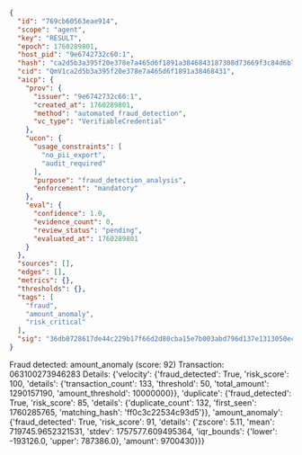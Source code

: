 ```json
{
  "id": "769cb60563eae914",
  "scope": "agent",
  "key": "RESULT",
  "epoch": 1760289801,
  "host_pid": "9e6742732c60:1",
  "hash": "ca2d5b3a395f20e378e7a465d6f1891a3846843187308d73669f3c84d6b73c4e",
  "cid": "QmV1ca2d5b3a395f20e378e7a465d6f1891a38468431",
  "aicp": {
    "prov": {
      "issuer": "9e6742732c60:1",
      "created_at": 1760289801,
      "method": "automated_fraud_detection",
      "vc_type": "VerifiableCredential"
    },
    "ucon": {
      "usage_constraints": [
        "no_pii_export",
        "audit_required"
      ],
      "purpose": "fraud_detection_analysis",
      "enforcement": "mandatory"
    },
    "eval": {
      "confidence": 1.0,
      "evidence_count": 0,
      "review_status": "pending",
      "evaluated_at": 1760289801
    }
  },
  "sources": [],
  "edges": [],
  "metrics": {},
  "thresholds": {},
  "tags": [
    "fraud",
    "amount_anomaly",
    "risk_critical"
  ],
  "sig": "36db0728617de44c229b17f66d2d80cba15e7b003abd796d137e1313050ec6af"
}
```

Fraud detected: amount_anomaly (score: 92)
Transaction: 063100273946283
Details: {'velocity': {'fraud_detected': True, 'risk_score': 100, 'details': {'transaction_count': 133, 'threshold': 50, 'total_amount': 1290157190, 'amount_threshold': 10000000}}, 'duplicate': {'fraud_detected': True, 'risk_score': 85, 'details': {'duplicate_count': 132, 'first_seen': 1760285765, 'matching_hash': 'ff0c3c22534c93d5'}}, 'amount_anomaly': {'fraud_detected': True, 'risk_score': 91, 'details': {'zscore': 5.11, 'mean': 719745.9652321531, 'stdev': 1757577.609495364, 'iqr_bounds': {'lower': -193126.0, 'upper': 787386.0}, 'amount': 9700430}}}